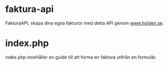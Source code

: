# faktura-api
FakturaAPI, skapa dina egna fakturor med detta API genom www.holden.se.

# index.php
index.php innehåller en guide till att forma en faktura utifrån en formulär.
